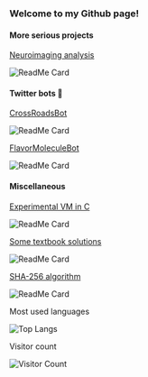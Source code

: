 

<!--
**chris-langfield/chris-langfield** is a ✨ _special_ ✨ repository because its `README.md` (this file) appears on your GitHub profile.

Here are some ideas to get you started:

- 🔭 I’m currently working on ...
- 🌱 I’m currently learning ...
- 👯 I’m looking to collaborate on ...
- 🤔 I’m looking for help with ...
- 💬 Ask me about ...
- 📫 How to reach me: ...
- 😄 Pronouns: ...
- ⚡ Fun fact: ...
-->

### Welcome to my Github page!

#### More serious projects

[Neuroimaging analysis](https://github.com/chris-langfield/pyfsf)

![ReadMe Card](https://github-readme-stats.vercel.app/api/pin/?username=chris-langfield&repo=pyfsf)

#### Twitter bots 🤖

[CrossRoadsBot](https://github.com/chris-langfield/CrossRoadsBot)

![ReadMe Card](https://github-readme-stats.vercel.app/api/pin/?username=chris-langfield&repo=CrossRoadsBot)

[FlavorMoleculeBot](https://github.com/chris-langfield/FlavorMoleculeBot)

![ReadMe Card](https://github-readme-stats.vercel.app/api/pin/?username=chris-langfield&repo=FlavorMoleculeBot)

#### Miscellaneous

[Experimental VM in C](https://github.com/chris-langfield/Blue-VM)

![ReadMe Card](https://github-readme-stats.vercel.app/api/pin/?username=chris-langfield&repo=Blue-VM)

[Some textbook solutions](https://github.com/chris-langfield/nielsen-and-chuang-solutions)

![ReadMe Card](https://github-readme-stats.vercel.app/api/pin/?username=chris-langfield&repo=nielsen-and-chuang-solutions)

[SHA-256 algorithm](https://github.com/chris-langfield/SHA-256)

![ReadMe Card](https://github-readme-stats.vercel.app/api/pin/?username=chris-langfield&repo=SHA-256)





Most used languages

![Top Langs](https://github-readme-stats.vercel.app/api/top-langs/?username=chris-langfield)


Visitor count 

![Visitor Count](https://profile-counter.glitch.me/chris-langfield/count.svg)
